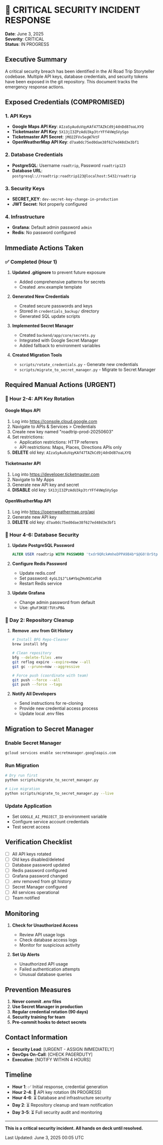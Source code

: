 # 🚨 CRITICAL SECURITY INCIDENT RESPONSE

**Date**: June 3, 2025  
**Severity**: CRITICAL  
**Status**: IN PROGRESS

## Executive Summary

A critical security breach has been identified in the AI Road Trip Storyteller codebase. Multiple API keys, database credentials, and security tokens have been exposed in the git repository. This document tracks the emergency response actions.

## Exposed Credentials (COMPROMISED)

### 1. API Keys
- **Google Maps API Key**: `AIzaSyAuduVqyKAf47TAZkCd9j4dnDd87oaLXYQ`
- **Ticketmaster API Key**: `5X13jI3ZPzAdU3kp3trYFf4VWqSVySgo`
- **Ticketmaster API Secret**: `jMO2ZFVv5egW7ktF`
- **OpenWeatherMap API Key**: `d7aa0dc75ed0dae38f627ed48d3e3bf1`

### 2. Database Credentials
- **PostgreSQL**: Username `roadtrip`, Password `roadtrip123`
- **Database URL**: `postgresql://roadtrip:roadtrip123@localhost:5432/roadtrip`

### 3. Security Keys
- **SECRET_KEY**: `dev-secret-key-change-in-production`
- **JWT Secret**: Not properly configured

### 4. Infrastructure
- **Grafana**: Default admin password `admin`
- **Redis**: No password configured

## Immediate Actions Taken

### ✅ Completed (Hour 1)
1. **Updated .gitignore** to prevent future exposure
   - Added comprehensive patterns for secrets
   - Created .env.example template

2. **Generated New Credentials**
   - Created secure passwords and keys
   - Stored in `credentials_backup/` directory
   - Generated SQL update scripts

3. **Implemented Secret Manager**
   - Created `backend/app/core/secrets.py`
   - Integrated with Google Secret Manager
   - Added fallback to environment variables

4. **Created Migration Tools**
   - `scripts/rotate_credentials.py` - Generate new credentials
   - `scripts/migrate_to_secret_manager.py` - Migrate to Secret Manager

## Required Manual Actions (URGENT)

### 🔴 Hour 2-4: API Key Rotation

#### Google Maps API
1. Log into https://console.cloud.google.com
2. Navigate to APIs & Services > Credentials
3. Create new key named "roadtrip-prod-20250603"
4. Set restrictions:
   - Application restrictions: HTTP referrers
   - API restrictions: Maps, Places, Directions APIs only
5. **DELETE** old key: `AIzaSyAuduVqyKAf47TAZkCd9j4dnDd87oaLXYQ`

#### Ticketmaster API
1. Log into https://developer.ticketmaster.com
2. Navigate to My Apps
3. Generate new API key and secret
4. **DISABLE** old key: `5X13jI3ZPzAdU3kp3trYFf4VWqSVySgo`

#### OpenWeatherMap API
1. Log into https://openweathermap.org/api
2. Generate new API key
3. **DELETE** old key: `d7aa0dc75ed0dae38f627ed48d3e3bf1`

### 🔴 Hour 4-6: Database Security

1. **Update PostgreSQL Password**
   ```sql
   ALTER USER roadtrip WITH PASSWORD 'txdr9QRck#mheDPPA9B4b*$@G0!8r5tp';
   ```

2. **Configure Redis Password**
   - Update redis.conf
   - Set password: `4yGLI$J^L6#YbqZHxNSCaFkB`
   - Restart Redis service

3. **Update Grafana**
   - Change admin password from default
   - Use: `gRuF3KQE!TUtsPB&`

### 🔴 Day 2: Repository Cleanup

1. **Remove .env from Git History**
   ```bash
   # Install BFG Repo-Cleaner
   brew install bfg
   
   # Clean repository
   bfg --delete-files .env
   git reflog expire --expire=now --all
   git gc --prune=now --aggressive
   
   # Force push (coordinate with team)
   git push --force --all
   git push --force --tags
   ```

2. **Notify All Developers**
   - Send instructions for re-cloning
   - Provide new credential access process
   - Update local .env files

## Migration to Secret Manager

### Enable Secret Manager
```bash
gcloud services enable secretmanager.googleapis.com
```

### Run Migration
```bash
# Dry run first
python scripts/migrate_to_secret_manager.py

# Live migration
python scripts/migrate_to_secret_manager.py --live
```

### Update Application
- Set `GOOGLE_AI_PROJECT_ID` environment variable
- Configure service account credentials
- Test secret access

## Verification Checklist

- [ ] All API keys rotated
- [ ] Old keys disabled/deleted
- [ ] Database password updated
- [ ] Redis password configured
- [ ] Grafana password changed
- [ ] .env removed from git history
- [ ] Secret Manager configured
- [ ] All services operational
- [ ] Team notified

## Monitoring

1. **Check for Unauthorized Access**
   - Review API usage logs
   - Check database access logs
   - Monitor for suspicious activity

2. **Set Up Alerts**
   - Unauthorized API usage
   - Failed authentication attempts
   - Unusual database queries

## Prevention Measures

1. **Never commit .env files**
2. **Use Secret Manager in production**
3. **Regular credential rotation (90 days)**
4. **Security training for team**
5. **Pre-commit hooks to detect secrets**

## Contact Information

- **Security Lead**: [URGENT - ASSIGN IMMEDIATELY]
- **DevOps On-Call**: [CHECK PAGERDUTY]
- **Executive**: [NOTIFY WITHIN 4 HOURS]

## Timeline

- **Hour 1**: ✅ Initial response, credential generation
- **Hour 2-4**: 🔄 API key rotation (IN PROGRESS)
- **Hour 4-6**: ⏳ Database and infrastructure security
- **Day 2**: ⏳ Repository cleanup and team notification
- **Day 3-5**: ⏳ Full security audit and monitoring

---

**This is a critical security incident. All hands on deck until resolved.**

Last Updated: June 3, 2025 00:05 UTC